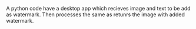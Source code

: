 A python code have a desktop app which recieves image and text to be add as watermark. Then processes the same as retunrs the image with added watermark.
